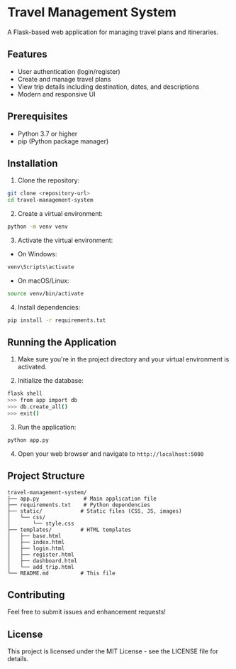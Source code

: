 # Travel Management System

A Flask-based web application for managing travel plans and itineraries.

## Features

- User authentication (login/register)
- Create and manage travel plans
- View trip details including destination, dates, and descriptions
- Modern and responsive UI

## Prerequisites

- Python 3.7 or higher
- pip (Python package manager)

## Installation

1. Clone the repository:
```bash
git clone <repository-url>
cd travel-management-system
```

2. Create a virtual environment:
```bash
python -m venv venv
```

3. Activate the virtual environment:
- On Windows:
```bash
venv\Scripts\activate
```
- On macOS/Linux:
```bash
source venv/bin/activate
```

4. Install dependencies:
```bash
pip install -r requirements.txt
```

## Running the Application

1. Make sure you're in the project directory and your virtual environment is activated.

2. Initialize the database:
```bash
flask shell
>>> from app import db
>>> db.create_all()
>>> exit()
```

3. Run the application:
```bash
python app.py
```

4. Open your web browser and navigate to `http://localhost:5000`

## Project Structure

```
travel-management-system/
├── app.py              # Main application file
├── requirements.txt    # Python dependencies
├── static/            # Static files (CSS, JS, images)
│   └── css/
│       └── style.css
├── templates/         # HTML templates
│   ├── base.html
│   ├── index.html
│   ├── login.html
│   ├── register.html
│   ├── dashboard.html
│   └── add_trip.html
└── README.md          # This file
```

## Contributing

Feel free to submit issues and enhancement requests!

## License

This project is licensed under the MIT License - see the LICENSE file for details. 